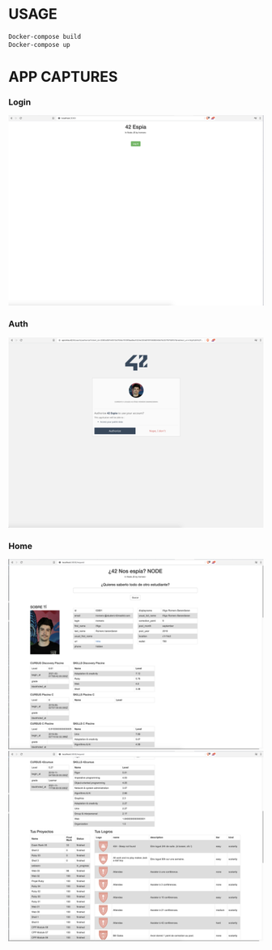 # USAGE

```docker
Docker-compose build
Docker-compose up
```
# APP CAPTURES
### Login
![Login](https://github.com/InigoRomero/42ItTest/blob/main/nodeJS/captures/Login.png)
### Auth
![auth](https://github.com/InigoRomero/42ItTest/blob/main/nodeJS/captures/auth.png)
### Home
![home](https://github.com/InigoRomero/42ItTest/blob/main/nodeJS/captures/home.png)
![home](https://github.com/InigoRomero/42ItTest/blob/main/nodeJS/captures/home2.png)
